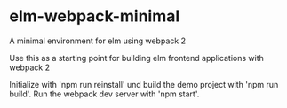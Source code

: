 # elm-webpack-minimal
A minimal environment for elm using webpack 2

Use this as a starting point for building elm frontend applications with webpack 2

Initialize with 'npm run reinstall' und build the demo project with 'npm run build'.
Run the webpack dev server with 'npm start'.

